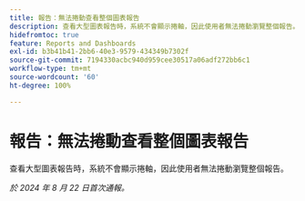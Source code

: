 ```yaml
---
title: 報告：無法捲動查看整個圖表報告
description: 查看大型圖表報告時，系統不會顯示捲軸，因此使用者無法捲動瀏覽整個報告。
hidefromtoc: true
feature: Reports and Dashboards
exl-id: b3b41b41-2bb6-40e3-9579-434349b7302f
source-git-commit: 7194330acbc940d959cee30517a06adf272bb6c1
workflow-type: tm+mt
source-wordcount: '60'
ht-degree: 100%

---
```


# 報告：無法捲動查看整個圖表報告

<!--Valid issue, won't fix. Can be removed with GA of Canvas Dashboards-->

查看大型圖表報告時，系統不會顯示捲軸，因此使用者無法捲動瀏覽整個報告。

_於 2024 年 8 月 22 日首次通報。_
